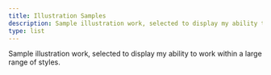 ```yaml
---
title: Illustration Samples
description: Sample illustration work, selected to display my ability to work within a large range of styles.
type: list
---
```


Sample illustration work, selected to display my ability to work within a large range of styles.
